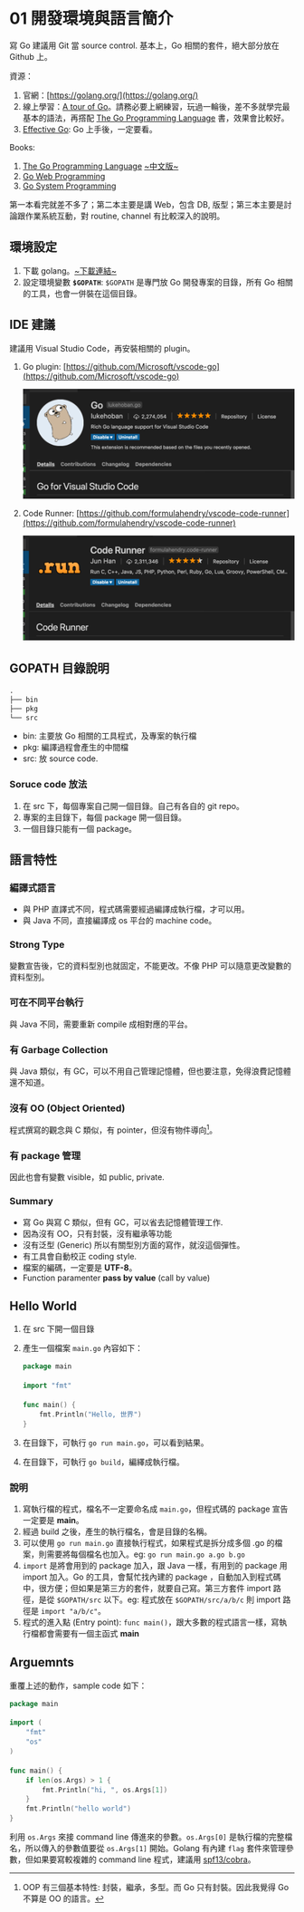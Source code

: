 # 01 開發環境與語言簡介

寫 Go 建議用 Git 當 source control. 基本上，Go 相關的套件，絕大部分放在 Github 上。

資源：

1. 官網：[https://golang.org/](https://golang.org/)
1. 線上學習：[A tour of Go](https://tour.golang.org/welcome/1)。請務必要上網練習，玩過一輪後，差不多就學完最基本的語法，再撘配 [The Go Programming Language](https://www.amazon.com/Programming-Language-Addison-Wesley-Professional-Computing-ebook/dp/B0184N7WWS) 書，效果會比較好。
1. [Effective Go](https://golang.org/doc/effective_go.html): Go 上手後，一定要看。

Books:

1. [The Go Programming Language](https://www.amazon.com/Programming-Language-Addison-Wesley-Professional-Computing-ebook/dp/B0184N7WWS) [~中文版~](https://www.gitbook.com/book/wizardforcel/gopl-zh/details)
1. [Go Web Programming](https://www.manning.com/books/go-web-programming)
1. [Go System Programming](https://www.packtpub.com/networking-and-servers/go-systems-programming)

第一本看完就差不多了；第二本主要是講 Web，包含 DB, 版型；第三本主要是討論跟作業系統互動，對 routine, channel 有比較深入的說明。

## 環境設定

1. 下載 golang。[~下載連結~](https://golang.org/dl/)
1. 設定環境變數 **`$GOPATH`**: `$GOPATH` 是專門放 Go 開發專案的目錄，所有 Go 相關的工具，也會一併裝在這個目錄。

## IDE 建議

建議用 Visual Studio Code，再安裝相關的 plugin。

1. Go plugin: [https://github.com/Microsoft/vscode-go](https://github.com/Microsoft/vscode-go)

    ![go for vscode](go_for_vscode.png)

1. Code Runner: [https://github.com/formulahendry/vscode-code-runner](https://github.com/formulahendry/vscode-code-runner)

    ![code runner](code_runner.png)

## GOPATH 目錄說明

```text
.
├── bin
├── pkg
└── src
```

- bin: 主要放 Go 相關的工具程式，及專案的執行檔
- pkg: 編譯過程會產生的中間檔
- src: 放 source code.

### Soruce code 放法

1. 在 src 下，每個專案自己開一個目錄。自己有各自的 git repo。
1. 專案的主目錄下，每個 package 開一個目錄。
1. 一個目錄只能有一個 package。

## 語言特性

### 編譯式語言

- 與 PHP 直譯式不同，程式碼需要經過編譯成執行檔，才可以用。
- 與 Java 不同，直接編譯成 os 平台的 machine code。

### Strong Type

變數宣告後，它的資料型別也就固定，不能更改。不像 PHP 可以隨意更改變數的資料型別。

### 可在不同平台執行

與 Java 不同，需要重新 compile 成相對應的平台。

### 有 Garbage Collection

與 Java 類似，有 GC，可以不用自己管理記憶體，但也要注意，免得浪費記憶體還不知道。

### 沒有 OO (Object Oriented)

程式撰寫的觀念與 C 類似，有 pointer，但沒有物件導向[^NotOOP]。

[^NotOOP]: OOP 有三個基本特性: 封裝，繼承，多型。而 Go 只有封裝。因此我覺得 Go 不算是 OO 的語言。

### 有 package 管理

因此也會有變數 visible，如 public, private.

### Summary

- 寫 Go 與寫 C 類似，但有 GC，可以省去記憶體管理工作.
- 因為沒有 OO，只有封裝，沒有繼承等功能
- 沒有泛型 (Generic) 所以有關型別方面的寫作，就沒這個彈性。
- 有工具會自動校正 coding style.
- 檔案的編碼，一定要是 **UTF-8**。
- Function paramenter **pass by value** (call by value)

## Hello World

1. 在 src 下開一個目錄
1. 產生一個檔案 `main.go` 內容如下：

    ```go {.line-numbers}
    package main

    import "fmt"

    func main() {
        fmt.Println("Hello, 世界")
    }
    ```
1. 在目錄下，可執行 `go run main.go`，可以看到結果。
1. 在目錄下，可執行 `go build`，編繹成執行檔。

### 說明

1. 寫執行檔的程式，檔名不一定要命名成 `main.go`，但程式碼的 package 宣告一定要是 **main**。
1. 經過 build 之後，產生的執行檔名，會是目錄的名稱。
1. 可以使用 `go run main.go` 直接執行程式，如果程式是拆分成多個 .go 的檔案，則需要將每個檔名也加入。eg: `go run main.go a.go b.go`
1. `import` 是將會用到的 package 加入，跟 Java 一樣，有用到的 package 用 import 加入。Go 的工具，會幫忙找內建的 package ，自動加入到程式碼中，很方便；但如果是第三方的套件，就要自己寫。第三方套件 import 路徑，是從 `$GOPATH/src` 以下。eg: 程式放在 `$GOPATH/src/a/b/c` 則 import 路徑是 `import "a/b/c"`。
1. 程式的進入點 (Entry point): `func main()`，跟大多數的程式語言一樣，寫執行檔都會需要有一個主函式 **main**

## Arguemnts

重覆上述的動作，sample code 如下：

```go {.line-numbers}
package main

import (
    "fmt"
    "os"
)

func main() {
    if len(os.Args) > 1 {
        fmt.Println("hi, ", os.Args[1])
    }
    fmt.Println("hello world")
}
```

利用 `os.Args` 來接 command line 傳進來的參數。`os.Args[0]` 是執行檔的完整檔名，所以傳入的參數值要從 `os.Args[1]` 開始。Golang 有內建 `flag` 套件來管理參數，但如果要寫較複雜的 command line 程式，建議用 [spf13/cobra](https://github.com/spf13/cobra)。